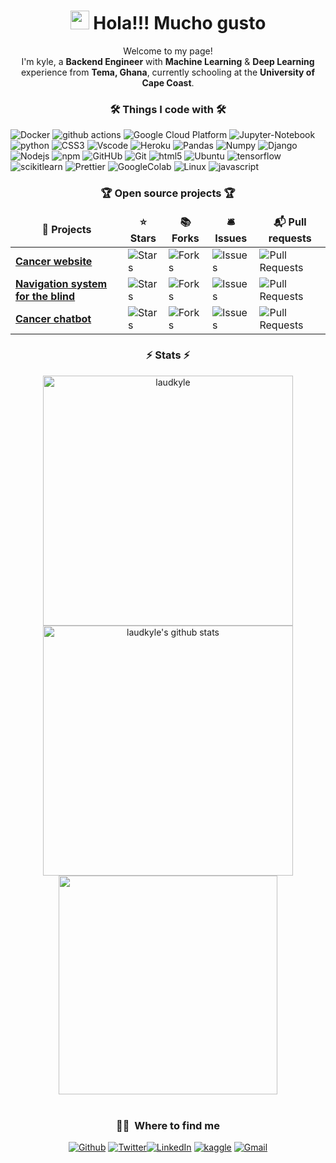 <!DOCTYPE html>
<html lang="en">
<head>
</head>
	
<body>
<h1 align="center"><img src="https://emojis.slackmojis.com/emojis/images/1531849430/4246/blob-sunglasses.gif?1531849430" width="30" /> Hola!!! Mucho gusto</h1>

<p align="center">Welcome to my page! </br>
I'm kyle, a <b>Backend Engineer</b> with <b>Machine Learning</b> & <b>Deep Learning</b> experience from <b>Tema, Ghana</b>, currently schooling at the <b>University of Cape Coast</b>. </p>

<h3 align="center">🛠️ Things I code with 🛠️</h3>

<p>
  <img alt="Docker" src="https://img.shields.io/badge/-Docker-46a2f1?style=for-the-badge&logo=docker&logoColor=white" />
  <img alt="github actions" src="https://img.shields.io/badge/-Github_Actions-2088FF?style=for-the-badge&logo=github-actions&logoColor=white" />
  <img alt="Google Cloud Platform" src="https://img.shields.io/badge/-Google_Cloud_Platform-1a73e8?style=for-the-badge&logo=google-cloud&logoColor=white" />
  <img alt="Jupyter-Notebook" src="https://img.shields.io/badge/Jupyter%20Notebook-%23286ed7?logo=jupyter&logoColor=white&style=for-the-badge" />
  <img alt="python" src="https://img.shields.io/badge/Python-%233776AB?logo=python&logoColor=white&style=for-the-badge">
  <img alt="CSS3" src="https://img.shields.io/badge/CSS%203-%231572B6?logo=css3&logoColor=white&style=for-the-badge" />
  <img alt="Vscode" src="https://img.shields.io/badge/Visual%20Studio%20Code-%23007ACC?logo=visualstudiocode&logoColor=white&style=for-the-badge" />
  <img alt="Heroku" src="https://img.shields.io/badge/-Heroku-430098?logo=heroku&logoColor=white&style=for-the-badge" />
  <img alt="Pandas" src="https://img.shields.io/badge/Pandas-%23150458?logo=pandas&logoColor=white&style=for-the-badge" />
  <img alt="Numpy" src="https://img.shields.io/badge/Numpy-%23013243?logo=numpy&logoColor=white&style=for-the-badge" />
  <img alt="Django" src="https://img.shields.io/badge/Django-%23092E20?logo=django&logoColor=white&style=for-the-badge">
  <img alt="Nodejs" src="https://img.shields.io/badge/-Nodejs-43853d?logo=Node.js&logoColor=white&style=for-the-badge" />
  <img alt="npm" src="https://img.shields.io/badge/-NPM-CB3837?logo=npm&logoColor=white&style=for-the-badge" />
  <img alt="GitHUb" src="https://img.shields.io/badge/GitHub-%23F37626?logo=github&logoColor=white&style=for-the-badge" />
  <img alt="Git" src="https://img.shields.io/badge/-Git-F05032?logo=git&logoColor=white&style=for-the-badge" />
  <img alt="html5" src="https://img.shields.io/badge/-HTML5-E34F26?logo=html5&logoColor=white&style=for-the-badge" />
  <img alt="Ubuntu" src="https://img.shields.io/badge/Ubuntu-%23E95420?logo=ubuntu&logoColor=white&style=for-the-badge" />
  <img alt="tensorflow" src="https://img.shields.io/badge/Tensorflow-%23FF6F00?logo=tensorflow&logoColor=white&style=for-the-badge">
  <img alt="scikitlearn" src="https://img.shields.io/badge/Scikit%20Learn-%23F7931E?logo=scikitlearn&logoColor=white&style=for-the-badge">
  <img alt="Prettier" src="https://img.shields.io/badge/-Prettier-F7B93E?logo=prettier&logoColor=white&style=for-the-badge" />
  <img alt="GoogleColab" src="https://img.shields.io/badge/Google%20Colab-%23F9AB00?logo=googlecolab&logoColor=white&style=for-the-badge" />
  <img alt="Linux" src="https://img.shields.io/badge/Linux-%23FCC624?logo=linux&logoColor=white&style=for-the-badge" />
  <img alt="javascript" src="https://img.shields.io/badge/JavaScript-%23dadb24?logo=javascript&logoColor=white&style=for-the-badge" />
  <br>
</p>

<h3 align="center">🏆 Open source projects 🏆</h3>
<table align="center">
  <thead align="center">
    <tr border: none;>
      <td><b>🎁 Projects</b></td>
      <td><b>⭐ Stars</b></td>
      <td><b>📚 Forks</b></td>
      <td><b>🛎 Issues</b></td>
      <td><b>📬 Pull requests</b></td>
    </tr>
  </thead>
  <tbody>
    <tr>
      <td><a href="https://github.com/laudkyle/add-life"><b>Cancer website</b></a></td>
      <td><img alt="Stars" src="https://img.shields.io/github/stars/laudkyle/add-life?style=flat-square&labelColor=343b41"/></td>
      <td><img alt="Forks" src="https://img.shields.io/github/forks/laudkyle/add-life?style=flat-square&labelColor=343b41"/></td>
      <td><img alt="Issues" src="https://img.shields.io/github/issues/laudkyle/add-life?style=flat-square&labelColor=343b41"/></td>
      <td><img alt="Pull Requests" src="https://img.shields.io/github/issues-pr/laudkyle/add-life?style=flat-square&labelColor=343b41"/></td>
    </tr>
	  <tr>
      <td><a href="https://github.com/laudkyle/Navi"><b>Navigation system for the blind</b></a></td>
      <td><img alt="Stars" src="https://img.shields.io/github/stars/laudkyle/Navi?style=flat-square&labelColor=343b41"/></td>
      <td><img alt="Forks" src="https://img.shields.io/github/forks/laudkyle/Navi?style=flat-square&labelColor=343b41"/></td>
      <td><img alt="Issues" src="https://img.shields.io/github/issues/laudkyle/Navi?style=flat-square&labelColor=343b41"/></td>
      <td><img alt="Pull Requests" src="https://img.shields.io/github/issues-pr/laudkyle/Navi?style=flat-square&labelColor=343b41"/></td>
    </tr>
    <tr>
      <td><a href="https://github.com/laudkyle/cancer_db"><b>Cancer chatbot</b></a></td>
      <td><img alt="Stars" src="https://img.shields.io/github/stars/laudkyle/cancer_db?style=flat-square&labelColor=343b41"/></td>
      <td><img alt="Forks" src="https://img.shields.io/github/forks/laudkyle/cancer_db?style=flat-square&labelColor=343b41"/></td>
      <td><img alt="Issues" src="https://img.shields.io/github/issues/laudkyle/cancer_db?style=flat-square&labelColor=343b41"/></td>
      <td><img alt="Pull Requests" src="https://img.shields.io/github/issues-pr/laudkyle/cancer_db?style=flat-square&labelColor=343b41"/></td>
    </tr>
  </tbody>
</table>

<h3 align="center">⚡ Stats ⚡</h3>

<section style="text-align: center; display: block; margin: 0 auto;">
  <a href="https://github.com/denvercoder1/github-readme-streak-stats" style="text-align: center;"><img width=400 src="https://streak-stats.demolab.com/?user=laudkyle&theme=dark&border=61dafb&hide_border=true" alt="laudkyle" /></a>  <a style="text-align: center;" href="https://github.com/anuraghazra/github-readme-stats"><img width=400 src="https://github-readme-stats.vercel.app/api?username=laudkyle&show_icons=true&include_all_commits=true&theme=dark&hide_border=true" alt="laudkyle's github stats" /></a> <a style="text-align: center;" href="https://github.com/anuraghazra/github-readme-stats"><img width=350 src="https://github-readme-stats.vercel.app/api/top-langs/?username=laudkyle&layout=compact&theme=dark&hide_border=true" /></a>
</section>
	
<br/>



<h3 align="center"> 🤙🏾 &nbsp;Where to find me </h3>

<p align="center"><a href="https://github.com/laudkyle" target="_blank"><img alt="Github" src="https://img.shields.io/badge/GitHub-%2312100E.svg?&style=for-the-badge&logo=Github&logoColor=white" /></a> <a href="https://twitter.com/laud_kyle" target="_blank"><img alt="Twitter" src="https://img.shields.io/badge/twitter-%231DA1F2.svg?&style=for-the-badge&logo=twitter&logoColor=white" /></a><a href="https://www.linkedin.com/in/laudkyle" target="_blank"><img alt="LinkedIn" src="https://img.shields.io/badge/linkedin-%230077B5.svg?&style=for-the-badge&logo=linkedin&logoColor=white" /></a> <a href="https://www.kaggle.com/laudkyle" target="_blank"><img alt="kaggle" src="https://img.shields.io/badge/Kaggle-%2320BEFF?style=for-the-badge&logo=kaggle&logoColor=white" /></a> <a href="mailto:kyleaby1@gmail.com" target="_blank"><img alt="Gmail" src="https://img.shields.io/badge/Gmail-%23EA4335?style=for-the-badge&logo=gmail&logoColor=white" /></a></p>

</body>
</html>
